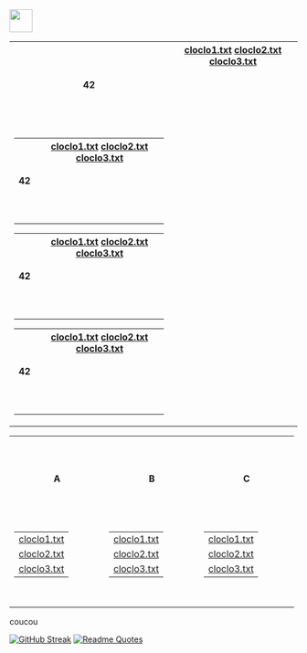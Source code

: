 <img src="https://raw.githubusercontent.com/innng/innng/master/assets/kyubey.gif" height="40" />

<table align="center">
  <tr align="center" valign="center" height="150">
    <th height="150">42</th>
    <th align="center" valign="top" height="150">
        <a href="test1/cloclo1.txt">cloclo1.txt</a>
        <a href="test1/cloclo2.txt">cloclo2.txt</a>
        <a href="test1/cloclo3.txt">cloclo3.txt</a>
    </th>
  </tr>
  <td>
      <table align="center">
        <tr align="center" valign="center" height="150">
        <th height="150">42</th>
        <th align="center" valign="top" height="150">
        <a href="test1/cloclo1.txt">cloclo1.txt</a>
        <a href="test1/cloclo2.txt">cloclo2.txt</a>
        <a href="test1/cloclo3.txt">cloclo3.txt</a>
    </th>
  </tr>
      </table>
        <table align="center">
  <tr align="center" valign="center" height="150">
    <th height="150">42</th>
    <th align="center" valign="top" height="150">
        <a href="test1/cloclo1.txt">cloclo1.txt</a>
        <a href="test1/cloclo2.txt">cloclo2.txt</a>
        <a href="test1/cloclo3.txt">cloclo3.txt</a>
    </th>
  </tr>
        </table>
          <table align="center">
  <tr align="center" valign="center" height="150">
    <th height="150">42</th>
    <th align="center" valign="top" height="150">
        <a href="test1/cloclo1.txt">cloclo1.txt</a>
        <a href="test1/cloclo2.txt">cloclo2.txt</a>
        <a href="test1/cloclo3.txt">cloclo3.txt</a>
    </th>
  </tr>
          </table>
    </td>
</table>

<table align="center">
  <tr>
    <th width="150" height="150">A</th>
    <th width="150" height="150">B</th>
    <th width="150" height="150">C</th>
  </tr>
  <tr>
    <td align="center" valign="top" width="150" height="150">
      <table>
        <tr><td><a href="test1/cloclo1.txt">cloclo1.txt</a></td></tr>
        <tr><td><a href="test1/cloclo2.txt">cloclo2.txt</a></td></tr>
        <tr><td><a href="test1/cloclo3.txt">cloclo3.txt</a></td></tr>
      </table>
    </td>
    <td align="center" valign="top" width="150" height="150">
      <table>
        <tr><td><a href="test2/cloclo1.txt">cloclo1.txt</a></td></tr>
        <tr><td><a href="test2/cloclo2.txt">cloclo2.txt</a></td></tr>
        <tr><td><a href="test2/cloclo3.txt">cloclo3.txt</a></td></tr>
      </table>
    </td>
    <td align="center" valign="top" width="150" height="150">
      <table>
        <tr><td><a href="test3/cloclo1.txt">cloclo1.txt</a></td></tr>
        <tr><td><a href="test3/cloclo2.txt">cloclo2.txt</a></td></tr>
        <tr><td><a href="test3/cloclo3.txt">cloclo3.txt</a></td></tr>
      </table>
    </td>
  </tr>
</table>


<p>coucou</p>

[![GitHub Streak](https://streak-stats.demolab.com?user=zoyern&theme=nord&border_radius=10&date_format=j%20M%5B%20Y%5D&mode=weekly&card_width=600&card_height=50&dates=4C566A&hide_current_streak=true&hide_longest_streak=true)](https://git.io/streak-stats)
[![Readme Quotes](https://quotes-github-readme.vercel.app/api?type=horizontal&theme=nord)](https://github.com/piyushsuthar/github-readme-quotes)
